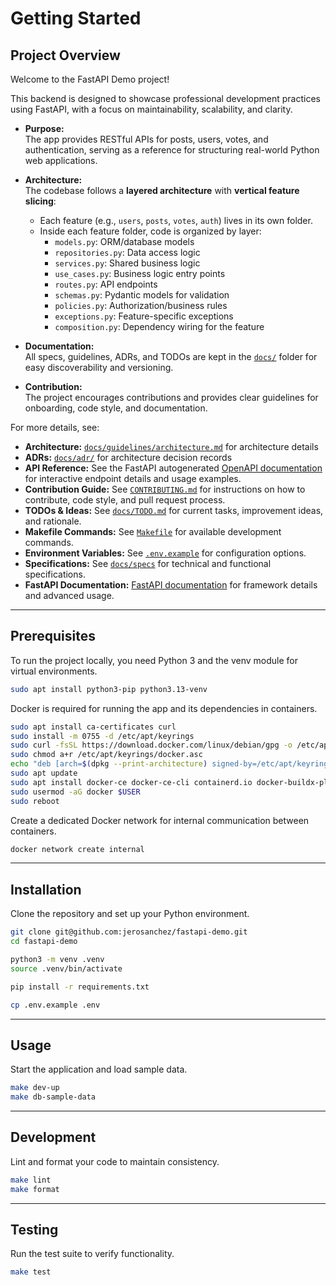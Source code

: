 # Getting Started

## Project Overview

Welcome to the FastAPI Demo project!  

This backend is designed to showcase professional development practices using FastAPI, with a focus on maintainability, scalability, and clarity.

- **Purpose:**  
  The app provides RESTful APIs for posts, users, votes, and authentication, serving as a reference for structuring real-world Python web applications.

- **Architecture:**  
  The codebase follows a **layered architecture** with **vertical feature slicing**:
  - Each feature (e.g., `users`, `posts`, `votes`, `auth`) lives in its own folder.
  - Inside each feature folder, code is organized by layer:
    - `models.py`: ORM/database models
    - `repositories.py`: Data access logic
    - `services.py`: Shared business logic
    - `use_cases.py`: Business logic entry points
    - `routes.py`: API endpoints
    - `schemas.py`: Pydantic models for validation
    - `policies.py`: Authorization/business rules
    - `exceptions.py`: Feature-specific exceptions
    - `composition.py`: Dependency wiring for the feature

- **Documentation:**  
  All specs, guidelines, ADRs, and TODOs are kept in the [`docs/`](./) folder for easy discoverability and versioning.

- **Contribution:**  
  The project encourages contributions and provides clear guidelines for onboarding, code style, and documentation.

For more details, see:
- **Architecture:** [`docs/guidelines/architecture.md`](guidelines/architecture.md) for architecture details
- **ADRs:** [`docs/adr/`](adr/) for architecture decision records
- **API Reference:** See the FastAPI autogenerated [OpenAPI documentation](http://localhost:8000/docs) for interactive endpoint details and usage examples.
- **Contribution Guide:** See [`CONTRIBUTING.md`](../CONTRIBUTING.md) for instructions on how to contribute, code style, and pull request process.
- **TODOs & Ideas:** See [`docs/TODO.md`](./TODO.md) for current tasks, improvement ideas, and rationale.
- **Makefile Commands:** See [`Makefile`](../Makefile) for available development commands.
- **Environment Variables:** See [`.env.example`](../.env.example) for configuration options.
- **Specifications:** See [`docs/specs`](./specs) for technical and functional specifications.
- **FastAPI Documentation:** [FastAPI documentation](https://fastapi.tiangolo.com/) for framework details and advanced usage.
---

## Prerequisites

To run the project locally, you need Python 3 and the venv module for virtual environments.

```bash
sudo apt install python3-pip python3.13-venv
```

Docker is required for running the app and its dependencies in containers.

```bash
sudo apt install ca-certificates curl
sudo install -m 0755 -d /etc/apt/keyrings
sudo curl -fsSL https://download.docker.com/linux/debian/gpg -o /etc/apt/keyrings/docker.asc
sudo chmod a+r /etc/apt/keyrings/docker.asc
echo "deb [arch=$(dpkg --print-architecture) signed-by=/etc/apt/keyrings/docker.asc] https://download.docker.com/linux/debian $(. /etc/os-release && echo "$VERSION_CODENAME") stable" | sudo tee /etc/apt/sources.list.d/docker.list > /dev/null
sudo apt update
sudo apt install docker-ce docker-ce-cli containerd.io docker-buildx-plugin docker-compose-plugin
sudo usermod -aG docker $USER
sudo reboot
```

Create a dedicated Docker network for internal communication between containers.

```bash
docker network create internal
```

---

## Installation

Clone the repository and set up your Python environment.

```bash
git clone git@github.com:jerosanchez/fastapi-demo.git
cd fastapi-demo

python3 -m venv .venv
source .venv/bin/activate

pip install -r requirements.txt

cp .env.example .env
```

---

## Usage

Start the application and load sample data.

```bash
make dev-up
make db-sample-data
```

---

## Development

Lint and format your code to maintain consistency.

```bash
make lint
make format
```

---

## Testing

Run the test suite to verify functionality.

```bash
make test
```

